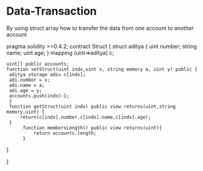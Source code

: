 # Data-Transaction
By using struct array how to transfer the data from one account to another account


pragma solidity >=0.4.2;
contract Struct {
    struct aditya {
        uint number;
        string name;
        uint age;
    }
    mapping (uint=>aditya) c;
    
    uint[] public accounts;
    function setStruct(uint indx,uint x, string memory a, uint y) public {
     aditya storage adi= c[indx]; 
     adi.number = x;
     adi.name = a;
     adi.age = y;
     accounts.push(indx)-1;
     }
     function getStruct(uint indx) public view returns(uint,string memory,uint) {
         return(c[indx].number,c[indx].name,c[indx].age);
     }
          function membersLength() public view returns(uint){
              return accounts.length;
          }
}
    
    
    
    
    
    
    
    
    
    
    
    
    
    
    
    
    
             
}
